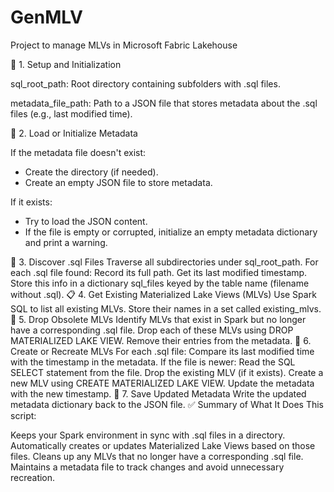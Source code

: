 # GenMLV
Project to manage MLVs in Microsoft Fabric Lakehouse

🔧 1. Setup and Initialization

sql_root_path: Root directory containing subfolders with .sql files.

metadata_file_path: Path to a JSON file that stores metadata about the .sql files (e.g., last modified time).

📁 2. Load or Initialize Metadata

If the metadata file doesn't exist:
- Create the directory (if needed).
- Create an empty JSON file to store metadata.

If it exists:
- Try to load the JSON content.
- If the file is empty or corrupted, initialize an empty metadata dictionary and print a warning.
  
📄 3. Discover .sql Files
Traverse all subdirectories under sql_root_path.
For each .sql file found:
Record its full path.
Get its last modified timestamp.
Store this info in a dictionary sql_files keyed by the table name (filename without .sql).
📋 4. Get Existing Materialized Lake Views (MLVs)
Use Spark SQL to list all existing MLVs.
Store their names in a set called existing_mlvs.
🧹 5. Drop Obsolete MLVs
Identify MLVs that exist in Spark but no longer have a corresponding .sql file.
Drop each of these MLVs using DROP MATERIALIZED LAKE VIEW.
Remove their entries from the metadata.
🔄 6. Create or Recreate MLVs
For each .sql file:
Compare its last modified time with the timestamp in the metadata.
If the file is newer:
Read the SQL SELECT statement from the file.
Drop the existing MLV (if it exists).
Create a new MLV using CREATE MATERIALIZED LAKE VIEW.
Update the metadata with the new timestamp.
💾 7. Save Updated Metadata
Write the updated metadata dictionary back to the JSON file.
✅ Summary of What It Does
This script:

Keeps your Spark environment in sync with .sql files in a directory.
Automatically creates or updates Materialized Lake Views based on those files.
Cleans up any MLVs that no longer have a corresponding .sql file.
Maintains a metadata file to track changes and avoid unnecessary recreation.
